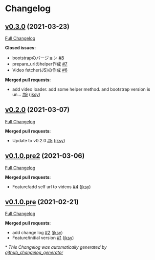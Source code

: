 # Changelog

## [v0.3.0](https://github.com/jksy/resizing-rails/tree/v0.3.0) (2021-03-23)

[Full Changelog](https://github.com/jksy/resizing-rails/compare/v0.2.0...v0.3.0)

**Closed issues:**

- bootstrapのバージョン [\#8](https://github.com/jksy/resizing-rails/issues/8)
- prepare\_urlのhelper作成 [\#7](https://github.com/jksy/resizing-rails/issues/7)
- Video fetcher\(JS\)の作成 [\#6](https://github.com/jksy/resizing-rails/issues/6)

**Merged pull requests:**

- add video loader. add some helper method. and bootstrap version is un… [\#9](https://github.com/jksy/resizing-rails/pull/9) ([jksy](https://github.com/jksy))

## [v0.2.0](https://github.com/jksy/resizing-rails/tree/v0.2.0) (2021-03-07)

[Full Changelog](https://github.com/jksy/resizing-rails/compare/v0.1.0.pre2...v0.2.0)

**Merged pull requests:**

- Update to v0.2.0 [\#5](https://github.com/jksy/resizing-rails/pull/5) ([jksy](https://github.com/jksy))

## [v0.1.0.pre2](https://github.com/jksy/resizing-rails/tree/v0.1.0.pre2) (2021-03-06)

[Full Changelog](https://github.com/jksy/resizing-rails/compare/v0.1.0.pre...v0.1.0.pre2)

**Merged pull requests:**

- Feature/add self url to videos [\#4](https://github.com/jksy/resizing-rails/pull/4) ([jksy](https://github.com/jksy))

## [v0.1.0.pre](https://github.com/jksy/resizing-rails/tree/v0.1.0.pre) (2021-02-21)

[Full Changelog](https://github.com/jksy/resizing-rails/compare/19207cb28d7d23bfe3c5724aae17e0e2abca67a4...v0.1.0.pre)

**Merged pull requests:**

- add change log [\#2](https://github.com/jksy/resizing-rails/pull/2) ([jksy](https://github.com/jksy))
- Feature/initial version [\#1](https://github.com/jksy/resizing-rails/pull/1) ([jksy](https://github.com/jksy))



\* *This Changelog was automatically generated by [github_changelog_generator](https://github.com/github-changelog-generator/github-changelog-generator)*
